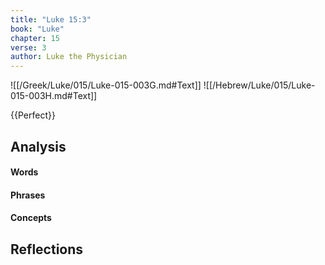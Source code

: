 ```yaml
---
title: "Luke 15:3"
book: "Luke"
chapter: 15
verse: 3
author: Luke the Physician
---
```

![[/Greek/Luke/015/Luke-015-003G.md#Text]]
![[/Hebrew/Luke/015/Luke-015-003H.md#Text]]

{{Perfect}}

## Analysis

#### Words

#### Phrases

#### Concepts

## Reflections
